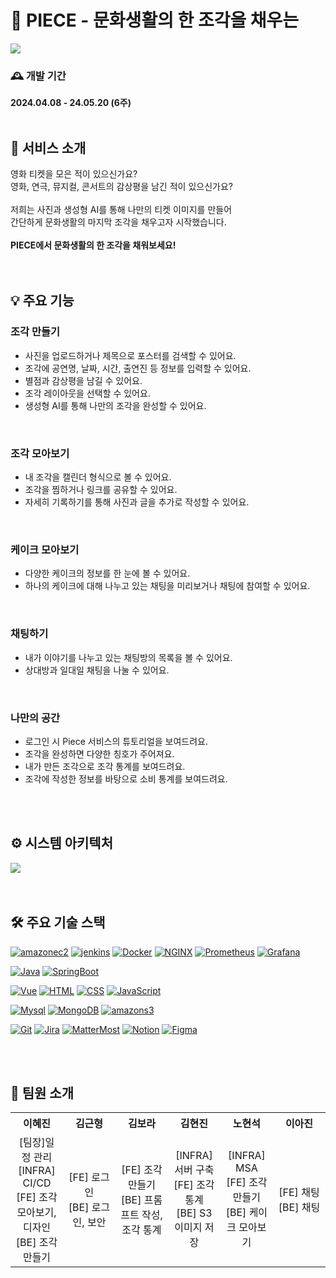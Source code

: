 # 🍰 PIECE - 문화생활의 한 조각을 채우는
<img src="exec/asset/cover.jpg"/>

### 🕰️ 개발 기간
**2024.04.08 - 24.05.20 (6주)**
<br>
<br>

## 🌟 서비스 소개
영화 티켓을 모은 적이 있으신가요?<br>
영화, 연극, 뮤지컬, 콘서트의 감상평을 남긴 적이 있으신가요?<br>
<br>
저희는 사진과 생성형 AI를 통해 나만의 티켓 이미지를 만들어<br>
간단하게 문화생활의 마지막 조각을 채우고자 시작했습니다.<br>
<br>
**PIECE에서 문화생활의 한 조각을 채워보세요!**<br>
<br>
<br>

## 💡 주요 기능
### 조각 만들기
- 사진을 업로드하거나 제목으로 포스터를 검색할 수 있어요.
- 조각에 공연명, 날짜, 시간, 출연진 등 정보를 입력할 수 있어요.
- 별점과 감상평을 남길 수 있어요.
- 조각 레이아웃을 선택할 수 있어요.
- 생성형 AI를 통해 나만의 조각을 완성할 수 있어요.
<br>

### 조각 모아보기
- 내 조각을 캘린더 형식으로 볼 수 있어요.
- 조각을 찜하거나 링크를 공유할 수 있어요.
- 자세히 기록하기를 통해 사진과 글을 추가로 작성할 수 있어요.
<br>

### 케이크 모아보기
- 다양한 케이크의 정보를 한 눈에 볼 수 있어요.
- 하나의 케이크에 대해 나누고 있는 채팅을 미리보거나 채팅에 참여할 수 있어요.
<br>

### 채팅하기
- 내가 이야기를 나누고 있는 채팅방의 목록을 볼 수 있어요.
- 상대방과 일대일 채팅을 나눌 수 있어요.
<br>

### 나만의 공간
- 로그인 시 Piece 서비스의 튜토리얼을 보여드려요.
- 조각을 완성하면 다양한 칭호가 주어져요.
- 내가 만든 조각으로 조각 통계를 보여드려요.
- 조각에 작성한 정보를 바탕으로 소비 통계를 보여드려요.
<br />
<br />


## ⚙ 시스템 아키텍처
<img src="exec/asset/시스템아키텍처.PNG"/>
<br>
<br>
<br>

## 🛠 주요 기술 스택
[![amazonec2][amazonec2.com]][amazonec2-url]
[![jenkins][jenkins.com]][jenkins-url]
[![Docker][Docker.com]][Docker-url]
[![NGINX][NGINX.com]][NGINX-url]
[![Prometheus][Prometheus.com]][Prometheus-url]
[![Grafana][Grafana.com]][Grafana-url]

[![Java][Java.com]][Java-url]
[![SpringBoot][SpringBoot.com]][SpringBoot-url]

[![Vue][Vue.com]][Vue-url]
[![HTML][HTML.com]][HTML-url]
[![CSS][CSS.com]][CSS-url]
[![JavaScript][JavaScript.com]][JavaScript-url]

[![Mysql][Mysql.com]][Mysql-url]
[![MongoDB][MongoDB.com]][MongoDB-url]
[![amazons3][amazons3.com]][amazons3-url]

[![Git][Git.com]][Git-url]
[![Jira][Jira.com]][Jira-url]
[![MatterMost][MatterMost.com]][MatterMost-url]
[![Notion][Notion.com]][Notion-url]
[![Figma][Figma.com]][Figma-url]

[Vue.com]: https://img.shields.io/badge/vue-4FC08D?style=for-the-badge&logo=vue.js&logoColor=white
[Vue-url]: https://vuejs.org/
[Java.com]: https://img.shields.io/badge/Java-007396?style=for-the-badge&logo=springboot&logoColor=white
[Java-url]: https://www.java.com/ko/
[Mysql.com]: https://img.shields.io/badge/mysql-4479A1?style=for-the-badge&logo=springboot&logoColor=white
[Mysql-url]: https://www.mysql.com/
[MongoDB.com]: https://img.shields.io/badge/mongodb-47A248?style=for-the-badge&logo=springboot&logoColor=white
[MongoDB-url]: https://www.mongodb.com/
[git.com]: https://img.shields.io/badge/git-F05032?style=for-the-badge&logo=springboot&logoColor=white
[git-url]: https://git-scm.com/
[SpringBoot.com]: https://img.shields.io/badge/springboot-6DB33F?style=for-the-badge&logo=springboot&logoColor=white
[SpringBoot-url]: https://spring.io/
[docker.com]: https://img.shields.io/badge/docker-2496ED?style=for-the-badge&logo=docker&logoColor=white
[docker-url]: https://www.docker.com/
[NGINX.com]: https://img.shields.io/badge/NGINX-009639?style=for-the-badge&logo=NGINX&logoColor=white
[NGINX-url]: https://www.NGINX.com/
[jenkins.com]: https://img.shields.io/badge/jenkins-D24939?style=for-the-badge&logo=jenkins&logoColor=white
[jenkins-url]: https://www.jenkins.io/
[amazonec2.com]: https://img.shields.io/badge/amazonec2-E79537?style=for-the-badge&logo=amazonec2&logoColor=white
[amazonec2-url]:https://aws.amazon.com/ko/pm/ec2/
[amazons3.com]: https://img.shields.io/badge/amazons3-569A31?style=for-the-badge&logo=amazons3&logoColor=white
[amazons3-url]:https://aws.amazon.com/ko/pm/serv-s3/
[Tailwind.com]: https://img.shields.io/badge/Tailwind-06B6D4?style=for-the-badge&logo=Tailwind&logoColor=white
[Tailwind-url]: https://www.tailwind.com/
[HTML.com]: https://img.shields.io/badge/HTML-E34F26?style=for-the-badge&logo=HTML5&logoColor=white
[HTML-url]: https://html.com/
[CSS.com]: https://img.shields.io/badge/CSS-1572B6?style=for-the-badge&logo=CSS3&logoColor=white
[CSS-url]: https://html.com/
[JavaScript.com]: https://img.shields.io/badge/JavaScript-F7DF1E?style=for-the-badge&logo=JavaScript&logoColor=white
[JavaScript-url]: https://www.javascript.com/
[Jira.com]: https://img.shields.io/badge/Jira-0052CC?style=for-the-badge&logo=Jira&logoColor=white
[Jira-url]: https://www.atlassian.com/software/jira
[MatterMost.com]: https://img.shields.io/badge/MatterMost-0058CC?style=for-the-badge&logo=MatterMost&logoColor=white
[MatterMost-url]: https://www.mattermost.com/
[Notion.com]: https://img.shields.io/badge/Notion-000000?style=for-the-badge&logo=Notion&logoColor=white
[Notion-url]: https://www.notion.com/
[Figma.com]: https://img.shields.io/badge/Figma-F24E1E?style=for-the-badge&logo=Figma&logoColor=white
[Figma-url]: https://www.figma.com/
[Prometheus.com]: https://img.shields.io/badge/Prometheus-E6522C?style=for-the-badge&logo=Prometheus&logoColor=white
[Prometheus-url]: https://prometheus.io/
[Grafana.com]: https://img.shields.io/badge/Grafana-F46800?style=for-the-badge&logo=Grafana&logoColor=white
[Grafana-url]: https://grafana.com/


<br>
<br>


## 🎂 팀원 소개

<table style="width: 100%; table-layout: fixed; border-collapse: collapse; text-align: center;">
    <tr>
        <th style="width: 16.66%;">이혜진</th>
        <th style="width: 16.66%;">김근형</th>
        <th style="width: 16.66%;">김보라</th>
        <th style="width: 16.66%;">김현진</th>
        <th style="width: 16.66%;">노현석</th>
        <th style="width: 16.66%;">이아진</th>
    </tr>
    <tr>
        <td style="width: 16.66%;">
            [팀장]일정 관리<br>[INFRA] CI/CD<br>[FE] 조각 모아보기, 디자인<br>[BE] 조각 만들기
        </td>
        <td style="width: 16.66%;">
            [FE] 로그인<br>[BE] 로그인, 보안
        </td>
        <td style="width: 16.66%;">
            [FE] 조각 만들기<br>[BE] 프롬프트 작성, 조각 통계
        </td>
        <td style="width: 16.66%;">
            [INFRA] 서버 구축<br>[FE] 조각 통계<br>[BE] S3 이미지 저장
        </td>
        <td style="width: 16.66%;">
            [INFRA] MSA<br>[FE] 조각 만들기<br>[BE] 케이크 모아보기
        </td>
        <td style="width: 16.66%;">
            [FE] 채팅<br>[BE] 채팅
        </td>
    </tr>
</table>
